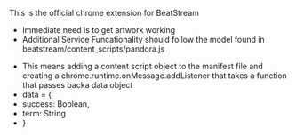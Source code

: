 This is the official chrome extension for BeatStream
 - Immediate need is to get artwork working
 - Additional Service Funcationality should follow the model found in beatstream/content_scripts/pandora.js
 + This means adding a content script object to the manifest file and creating a chrome.runtime.onMessage.addListener that takes a function that passes backa  data object
 + data = {
 +  success: Boolean,
 +  term: String  
 + }
